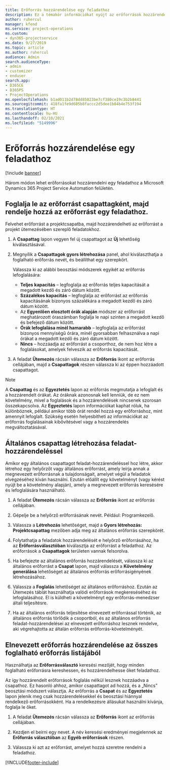 ```yaml
---
title: Erőforrás hozzárendelése egy feladathoz
description: Ez a témakör információkat nyújt az erőforrások hozzárendeléséről feladatokhoz.
author: ruhercul
manager: kfend
ms.service: project-operations
ms.custom:
- dyn365-projectservice
ms.date: 9/27/2019
ms.topic: article
ms.author: ruhercul
audience: Admin
search.audienceType:
- admin
- customizer
- enduser
search.app:
- D365CE
- D365PS
- ProjectOperations
ms.openlocfilehash: b1ad011b2d78dd85023be7cf380ce19c3b2b8441
ms.sourcegitcommit: 418fa1fe9d605b8faccc2d5dee1b04b4e753f194
ms.translationtype: HT
ms.contentlocale: hu-HU
ms.lasthandoff: 02/10/2021
ms.locfileid: "5149996"
---
```

# <a name="assign-a-resource-to-a-task"></a>Erőforrás hozzárendelése egy feladathoz

[!include [banner](../includes/psa-now-project-operations.md)]

Három módon lehet erőforrásokat hozzárendelni egy feladathoz a Microsoft Dynamics 365 Project Service Automation felületén.

## <a name="book-a-resource-as-a-team-member-and-then-assign-the-resource-to-a-task"></a>Foglalja le az erőforrást csapattagként, majd rendelje hozzá az erőforrást egy feladathoz.

Felvehet erőforrást a projektcsapatba, majd hozzárendelheti az erőforrást a projekt ütemezésében szereplő feladatokhoz.

1. A **Csapattag** lapon vegyen fel új csapattagot az **Új** lehetőség kiválasztásával. 

2. Megnyílik a **Csapattagok gyors létrehozása** panel, ahol kiválaszthatja a foglalható erőforrás nevét, és beállíthat egy szerepkört. 

    Válassza ki az alábbi beosztási módszerek egyikét az erőforrás lefoglalására:

    - **Teljes kapacitás** – legfoglalja az erőforrás teljes kapacitását a megadott kezdő és záró dátum között.
    - **Százalékos kapacitás** – legfoglalja az erőforrást az erőforrás kapacitásának bizonyos százalékára a megadott kezdő és záró dátum között.
    - Az **Egyenlően elosztott órák alapján** módszer az erőforrást meghatározott óraszámban foglalja le napi szinten a megadott kezdő és befejező dátum között.
    - **Órák lefoglalása minél hamarabb** – legfoglalja az erőforrást bizonyos mennyiségű órára, minél gyorsabban felhasználva a napi órákat a megadott kezdő és záró dátum között.
    - **Nincs** – hozzáadja az erőforrást a csoporthoz, de nem hoz létre a foglalásokat, amelyek felveszik az erőforrás kapacitását.

3. A feladat **Ütemezés** rácsán válassza az **Erőforrás** ikont az erőforrás cellájában, majd a **Csapattagok** részen válassza ki az éppen hozzáadott csapattagot. 

> [!NOTE]
> A **Csapattag** és az **Egyeztetés** lapon az erőforrás megmutatja a lefoglalt és a hozzárendelt órákat. Az óráknak azonosnak kell lenniük, de ez nem követelmény, mivel a foglalások és a hozzárendelések nincsenek szorosan összekapcsolva. Az **Egyeztetés** lapon információkat kaphat róluk, ha különböznek, például amikor több órát rendel hozzá egy erőforráshoz, mint amennyit lefoglalt. Szükség esetén helyesbítheti az információkat az erőforrás foglalásainak kibővítésével vagy a hozzárendelés megváltoztatásával.

## <a name="create-a-generic-team-member-through-task-assignment"></a>Általános csapattag létrehozása feladat-hozzárendeléssel

Amikor egy általános csapattagot feladat-hozzárendeléssel hoz létre, akkor létrehoz egy helyőrzőt vagy általános erőforrást, amely leírja annak a megnevezett erőforrásnak a tulajdonságait, amelyet végül a feladatok elvégzéséhez kíván használni. Ezután előállít egy követelményt (vagy kérést nyújt be a követelmény alapján), amely a megnevezett erőforrás keresésére és lefoglalására használható.

1. A feladat **Ütemezés** rácsán válassza az **Erőforrás** ikont az erőforrás cellájában.

2. Gépelje be a helyőrző erőforrásának nevét. Például: Programkezelő.

3. Válassza a **Létrehozás** lehetőséget, majd a **Gyors létrehozás: Projektcsapattag** mezőben adja meg az általános erőforrás szerepkörét.

4. Folytathatja a feladatok hozzárendelését e helyőrző erőforrásához, ha az **Erőforrásválasztóban** kiválasztja az erőforrást a feladathoz. Az erőforrások a **Csapattagok** területen vannak felsorolva.

5. Ha befejezte az általános erőforrás hozzárendelését, válassza ki az általános erőforrást a **Csapat** lapon, majd válassza a **Követelmény generálása** lehetőséget az általános erőforrás erőforrásigényének létrehozásához.

6. Válassza a **Foglalás** lehetőséget az általános erőforráshoz. Ezután az Ütemezés táblát használhatja valódi erőforrások megkereséséhez és lefoglalásához. El is küldheti a követelményt egy erőforrás-menedzser általi teljesítésre.

7. Ha az általános erőforrás teljesítése elnevezett erőforrással történik, az általános erőforrás törlődik a csoportból, és az általános erőforrás feladat-hozzárendelései az elnevezett erőforráshoz lesznek rendelve, aki végrehajtotta az általán erőforrás erőforrás-követelményét.

## <a name="assign-a-named-resource-from-the-list-of-all-bookable-resources"></a>Elnevezett erőforrás hozzárendelése az összes foglalható erőforrás listájából

Használhatja az **Erőforrásválasztó** keresési mezőjét, hogy minden foglalható erőforrásra kereshessen, és hozzárendelhesse őket feladathoz.

Az így hozzárendelt erőforrások foglalás nélkül lesznek hozzáadva a csapathoz. Ez hasonló ahhoz, amikor csapattagot ad hozzá, és a „Nincs” beosztási módszert választja. Az erőforrás a **Csapat** és az **Egyeztetés** lapon jelenik meg csak hozzárendelésekkel és beosztási hiánnyal rendelkező erőforrásokként. Ha a rendelkezésre állásukat használni kívánja, foglalja le őket.

1. A feladat **Ütemezés** rácsán válassza az **Erőforrás** ikont az erőforrás cellájában.

2. Kezdjen el beírni egy nevet. A név keresési eredményei megjelennek az **Erőforrás választóban** az **Egyéb erőforrások** részen.

3. Válassza ki azt az erőforrást, amelyet hozzá szeretne rendelni a feladathoz.



[!INCLUDE[footer-include](../includes/footer-banner.md)]